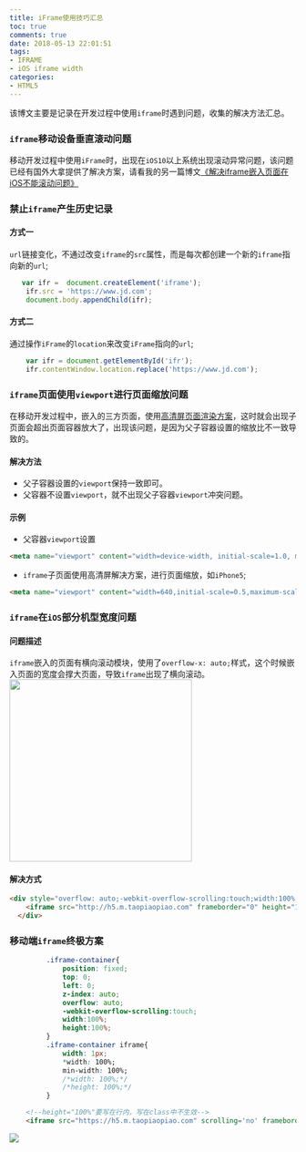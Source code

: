 ```yaml
---
title: iFrame使用技巧汇总
toc: true
comments: true
date: 2018-05-13 22:01:51
tags:
- IFRAME
- iOS iframe width
categories:
- HTML5
---
```


该博文主要是记录在开发过程中使用`iframe`时遇到问题，收集的解决方法汇总。

### `iframe`移动设备垂直滚动问题
移动开发过程中使用`iFrame`时，出现在`iOS10`以上系统出现滚动异常问题，该问题已经有国外大拿提供了解决方案，请看我的另一篇博文[《解决iframe嵌入页面在iOS不能滚动问题》](https://youcanping.cn/2017/12/28/iframe-scroll-in-ios/)

### 禁止`iframe`产生历史记录
#### 方式一
`url`链接变化，不通过改变`iframe`的`src`属性，而是每次都创建一个新的`iframe`指向新的`url`;
```js
   var ifr =  document.createElement('iframe');
    ifr.src = 'https://www.jd.com';
    document.body.appendChild(ifr);
```
#### 方式二
通过操作`iFrame`的`location`来改变`iFrame`指向的`url`;
```js
    var ifr = document.getElementById('ifr');
    ifr.contentWindow.location.replace('https://www.jd.com');
```

### `iframe`页面使用`viewport`进行页面缩放问题
在移动开发过程中，嵌入的三方页面，使用[高清屏页面渲染方案](http://www.aliued.com/?p=3166)，这时就会出现子页面会超出页面容器放大了，出现该问题，是因为父子容器设置的缩放比不一致导致的。
#### 解决方法
* 父子容器设置的`viewport`保持一致即可。
* 父容器不设置`viewport`，就不出现父子容器`viewport`冲突问题。

#### 示例
* 父容器`viewport`设置

```html
<meta name="viewport" content="width=device-width, initial-scale=1.0, maximum-scale=1.0,minimum-scale=1.0,user-scalable=0" />
```
* `iframe`子页面使用高清屏解决方案，进行页面缩放，如`iPhone5`;

```html
<meta name="viewport" content="width=640,initial-scale=0.5,maximum-scale=0.5, minimum-scale=0.5,user-scalable=no">
```

### `iframe`在`iOS`部分机型宽度问题
#### 问题描述
`iframe`嵌入的页面有横向滚动模块，使用了`overflow-x: auto;`样式，这个时候嵌入页面的宽度会撑大页面，导致`iframe`出现了横向滚动。      
<img src="http://our9i4zgx.bkt.clouddn.com/QQ20180514-222410.gif" style="width:320px;">

#### 解决方式
```html
<div style="overflow: auto;-webkit-overflow-scrolling:touch;width:100%;height:100%;">
    <iframe src="http://h5.m.taopiaopiao.com" frameborder="0" height="100%" scrolling='no' style="width: 1px; min-width: 100%; *width: 100%;"></iframe>
  </div>
```

### 移动端`iframe`终极方案
```css
         .iframe-container{
             position: fixed;
             top: 0;
             left: 0;
             z-index: auto;
             overflow: auto;
             -webkit-overflow-scrolling:touch;
             width:100%;
             height:100%;
         }
         .iframe-container iframe{
             width: 1px;
             *width: 100%;
             min-width: 100%;
             /*width: 100%;*/
             /*height: 100%;*/
         }
```
```html
    <!--height="100%"要写在行内，写在class中不生效-->
    <iframe src="https://h5.m.taopiaopiao.com" scrolling='no' frameborder="0" height="100%"></iframe>
```
![](http://our9i4zgx.bkt.clouddn.com/QQ20180514-223503@2x.png)




 
       
      






